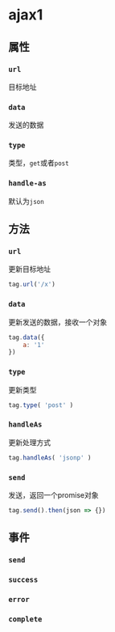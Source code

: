 # ajax1

## 属性

### `url`

目标地址

### `data`

发送的数据

### `type`

类型，`get`或者`post`

### `handle-as`

默认为`json`

## 方法

### `url`

更新目标地址
```js
tag.url('/x')
```

### `data`

更新发送的数据，接收一个对象
```js
tag.data({
	a: '1'
})
```

### `type`

更新类型
```js
tag.type( 'post' )
```

### `handleAs`

更新处理方式
```js
tag.handleAs( 'jsonp' )
```

### `send`

发送，返回一个promise对象
```js
tag.send().then(json => {})
```

## 事件

### `send`

### `success`

### `error`

### `complete`
